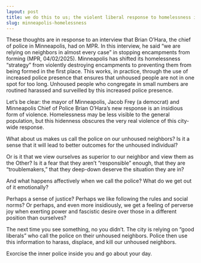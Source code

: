 ```yaml
---
layout: post
title: we do this to us; the violent liberal response to homelessness in minneapolis
slug: minneapolis-homelessness
---
```


These thoughts are in response to an interview that Brian O’Hara, the chief of police in Minneapolis, had on MPR. In this interview, he said “we are relying on neighbors in almost every case” in stopping encampments from forming (MPR, 04/02/2025). 
Minneapolis has shifted its homelessness “strategy” from violently destroying encampments to preventing them from being formed in the first place. This works, in practice, through the use of increased police presence that ensures that unhoused people are not in one spot for too long. Unhoused people who congregate in small numbers are routined harassed and surveilled by this increased police presence. 

Let’s be clear: the mayor of Minneapolis, Jacob Frey (a democrat) and Minneapolis Chief of Police Brian O’Hara’s new response is an insidious form of violence. Homelessness may be less visible to the general population, but this hidenness obscures the very real violence of this city-wide response. 

What about us makes us call the police on our unhoused neighbors? Is it a sense that it will lead to better outcomes for the unhoused individual? 

Or is it that we view ourselves as superior to our neighbor and view them as the Other? Is it a fear that they aren’t “responsible” enough, that they are “troublemakers,” that they deep-down deserve the situation they are in?

And what happens affectively when we call the police? What do we get out of it emotionally?

Perhaps a sense of justice? Perhaps we like following the rules and social norms? Or perhaps, and even more insidiously, we get a feeling of perverse joy when exerting power and fascistic desire over those in a different position than ourselves? 

The next time you see something, no you didn’t. The city is relying on “good liberals” who call the police on their unhoused neighbors. Police then use this information to harass, displace, and kill our unhoused neighbors. 

Exorcise the inner police inside you and go about your day.

